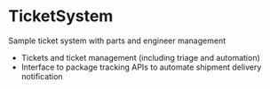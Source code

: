 # TicketSystem
Sample ticket system with parts and engineer management

* Tickets and ticket management (including triage and automation)
* Interface to package tracking APIs to automate shipment delivery notification
